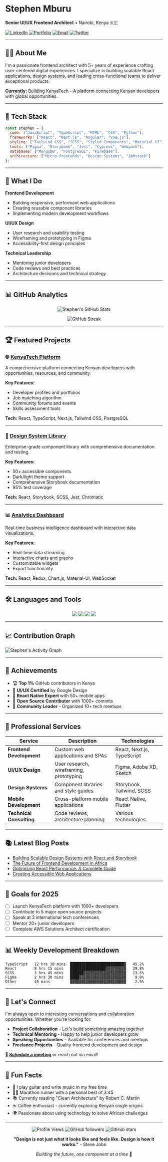 # Stephen Mburu

**Senior UI/UX Frontend Architect** • Nairobi, Kenya 🇰🇪

[![LinkedIn](https://img.shields.io/badge/LinkedIn-0077B5?style=flat&logo=linkedin&logoColor=white)](https://linkedin.com/in/stephen-mburu)
[![Portfolio](https://img.shields.io/badge/Portfolio-000000?style=flat&logo=vercel&logoColor=white)](https://mac254.dev)
[![Email](https://img.shields.io/badge/Email-D14836?style=flat&logo=gmail&logoColor=white)](mailto:mburustephen167@gmail.com)
[![Twitter](https://img.shields.io/badge/Twitter-1DA1F2?style=flat&logo=twitter&logoColor=white)](https://twitter.com/stephen_mburu)

---

## 👨‍💻 About Me

I'm a passionate frontend architect with 5+ years of experience crafting user-centered digital experiences. I specialize in building scalable React applications, design systems, and leading cross-functional teams to deliver exceptional products.

**Currently:** Building KenyaTech - A platform connecting Kenyan developers with global opportunities.

---

## 🚀 Tech Stack

```javascript
const stephen = {
  code: ["JavaScript", "TypeScript", "HTML", "CSS", "Python"],
  frameworks: ["React", "Next.js", "Angular", "Vue.js"],
  styling: ["Tailwind CSS", "SCSS", "Styled Components", "Material-UI"],
  tools: ["Figma", "Storybook", "Jest", "Cypress", "Webpack"],
  databases: ["MongoDB", "PostgreSQL", "Firebase"],
  architecture: ["Micro-frontends", "Design Systems", "JAMstack"]
};
```

---

## 🎯 What I Do

**Frontend Development**
- Building responsive, performant web applications
- Creating reusable component libraries
- Implementing modern development workflows

**UI/UX Design**
- User research and usability testing
- Wireframing and prototyping in Figma
- Accessibility-first design principles

**Technical Leadership**
- Mentoring junior developers
- Code reviews and best practices
- Architecture decisions and technical strategy

---

## 📊 GitHub Analytics

<div align="center">
  
![Stephen's GitHub Stats](https://github-readme-stats.vercel.app/api?username=mac254&show_icons=true&theme=vue-dark&hide_border=true&include_all_commits=true)

![GitHub Streak](https://github-readme-streak-stats.herokuapp.com/?user=mac254&theme=vue-dark&hide_border=true)

</div>

---

## 🏆 Featured Projects

### 🌐 [KenyaTech Platform](https://github.com/mac254/kenyatech)
A comprehensive platform connecting Kenyan developers with opportunities, resources, and community.

**Key Features:**
- Developer profiles and portfolios
- Job matching algorithm
- Community forums and events
- Skills assessment tools

**Tech:** React, TypeScript, Next.js, Tailwind CSS, PostgreSQL

---

### 🎨 [Design System Library](https://github.com/mac254/ui-component-library)
Enterprise-grade component library with comprehensive documentation and testing.

**Key Features:**
- 50+ accessible components
- Dark/light theme support
- Comprehensive Storybook documentation
- 95% test coverage

**Tech:** React, Storybook, SCSS, Jest, Chromatic

---

### 📊 [Analytics Dashboard](https://github.com/mac254/react-dashboard)
Real-time business intelligence dashboard with interactive data visualizations.

**Key Features:**
- Real-time data streaming
- Interactive charts and graphs
- Customizable widgets
- Export functionality

**Tech:** React, Redux, Chart.js, Material-UI, WebSocket

---

## 🛠️ Languages and Tools

<p align="center">
  <img src="https://skillicons.dev/icons?i=react,typescript,javascript,nextjs,angular,vue" />
  <img src="https://skillicons.dev/icons?i=html,css,tailwind,sass,styledcomponents,materialui" />
  <img src="https://skillicons.dev/icons?i=nodejs,python,mongodb,postgresql,firebase,supabase" />
  <img src="https://skillicons.dev/icons?i=figma,git,github,vscode,docker,aws" />
</p>

---

## 📈 Contribution Graph

![Stephen's Activity Graph](https://github-readme-activity-graph.vercel.app/graph?username=mac254&bg_color=1a1b27&color=38bdae&line=70a5fd&point=bf91f3&area=true&hide_border=true)

---

## 🌟 Achievements

- 🏆 **Top 1%** GitHub contributors in Kenya
- 🎨 **UI/UX Certified** by Google Design
- 📱 **React Native Expert** with 50+ mobile apps
- 🚀 **Open Source Contributor** with 1000+ commits
- 👥 **Community Leader** - Organized 10+ tech meetups

---

## 💼 Professional Services

| Service | Description | Technologies |
|---------|-------------|--------------|
| **Frontend Development** | Custom web applications and SPAs | React, Next.js, TypeScript |
| **UI/UX Design** | User research, wireframing, prototyping | Figma, Adobe XD, Sketch |
| **Design Systems** | Component libraries and style guides | Storybook, Tailwind, SCSS |
| **Mobile Development** | Cross-platform mobile applications | React Native, Flutter |
| **Technical Consulting** | Code reviews, architecture planning | Various technologies |

---

## 📚 Latest Blog Posts

<!-- BLOG-POST-LIST:START -->
- [Building Scalable Design Systems with React and Storybook](https://mac254.dev/blog/design-systems)
- [The Future of Frontend Development in Africa](https://mac254.dev/blog/frontend-africa)
- [Optimizing React Performance: A Complete Guide](https://mac254.dev/blog/react-performance)
- [Creating Accessible Web Applications](https://mac254.dev/blog/accessibility)
<!-- BLOG-POST-LIST:END -->

---

## 🎯 Goals for 2025

- [ ] Launch KenyaTech platform with 1000+ developers
- [ ] Contribute to 5 major open source projects
- [ ] Speak at 3 international tech conferences
- [ ] Mentor 20+ junior developers
- [ ] Complete AWS Solutions Architect certification

---

## 📊 Weekly Development Breakdown

```text
TypeScript   12 hrs 30 mins  ████████████████████████▓   45.2%
React        8 hrs 15 mins   ████████████████▓▓▓▓▓▓▓▓▓   29.8%
SCSS         3 hrs 45 mins   ██████▓▓▓▓▓▓▓▓▓▓▓▓▓▓▓▓▓▓▓   13.5%
Figma        2 hrs 30 mins   ████▓▓▓▓▓▓▓▓▓▓▓▓▓▓▓▓▓▓▓▓▓    9.0%
Other        45 mins         ▓▓▓▓▓▓▓▓▓▓▓▓▓▓▓▓▓▓▓▓▓▓▓▓▓    2.5%
```

---

## 🤝 Let's Connect

I'm always open to interesting conversations and collaboration opportunities. Whether you're looking for:

- **Project Collaboration** - Let's build something amazing together
- **Technical Mentoring** - Happy to help junior developers grow
- **Speaking Opportunities** - Available for conferences and meetups
- **Freelance Projects** - Quality frontend development and design

**📅 [Schedule a meeting](https://calendly.com/stephen-mburu)** or reach out via email!

---

## 🎵 Fun Facts

- 🎸 I play guitar and write music in my free time
- 🏃‍♂️ Marathon runner with a personal best of 3:45
- 📚 Currently reading "Clean Architecture" by Robert C. Martin
- ☕ Coffee enthusiast - currently exploring Kenyan single origins
- 🌍 Passionate about using technology to solve African challenges

---

<div align="center">
  
![Profile Views](https://komarev.com/ghpvc/?username=mac254&color=blueviolet&style=flat&label=Profile+Views)
![GitHub followers](https://img.shields.io/github/followers/mac254?label=Followers&style=social)
![GitHub stars](https://img.shields.io/github/stars/mac254?label=Stars&style=social)

**"Design is not just what it looks like and feels like. Design is how it works."** - Steve Jobs

*Building the future, one component at a time* 🚀

</div>
